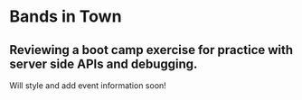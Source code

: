 # Bands in Town

## Reviewing a boot camp exercise for practice with server side APIs and debugging.

Will style and add event information soon!